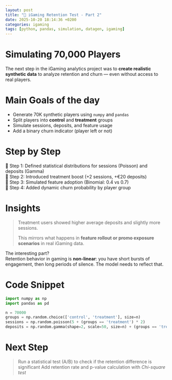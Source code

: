 ```yaml
---
layout: post
title: "🎯 iGaming Retention Test - Part 2"
date: 2025-10-20 18:14:36 +0200
categories: igaming
tags: [python, pandas, simulation, datagen, igaming]
---
```


# Simulating 70,000 Players

The next step in the iGaming analytics project was to **create realistic synthetic data** to analyze retention and churn — even without access to real players.

# Main Goals of the day

- Generate 70K synthetic players using `numpy` and `pandas`
- Split players into **control** and **treatment** groups
- Simulate sessions, deposits, and feature usage
- Add a binary churn indicator (player left or not)

# Step by Step

📍 Step 1: Defined statistical distributions for sessions (Poisson) and deposits (Gamma)  
📍 Step 2: Introduced treatment boost (+2 sessions, +€20 deposits)  
📍 Step 3: Simulated feature adoption (Binomial: 0.4 vs 0.7)  
📍 Step 4: Added dynamic churn probability by player group  

# Insights

> Treatment users showed higher average deposits and slightly more sessions.  
>  
> This mirrors what happens in **feature rollout or promo exposure scenarios** in real iGaming data.

The interesting part?  
Retention behavior in gaming is **non-linear**: you have short bursts of engagement, then long periods of silence. The model needs to reflect that.

# Code Snippet

```python
import numpy as np
import pandas as pd

n = 70000
groups = np.random.choice(['control', 'treatment'], size=n)
sessions = np.random.poisson(5 + (groups == 'treatment') * 2)
deposits = np.random.gamma(shape=2, scale=50, size=n) + (groups == 'treatment') * 20
```
# Next Step

> Run a statistical test (A/B) to check if the retention difference is significant
> Add retention rate and p-value calculation with _Chi-square test_
